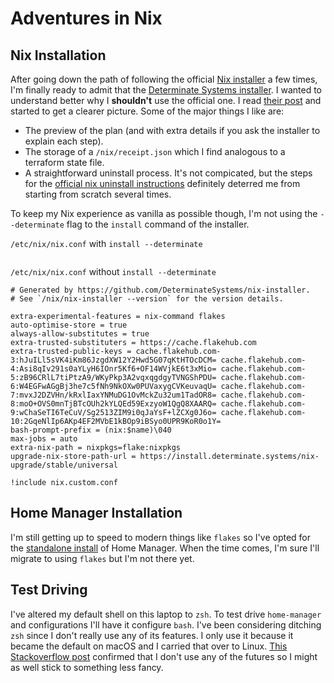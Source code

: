 # Adventures in Nix

## Nix Installation

After going down the path of following the official [Nix installer][official-nix-installer] a few times, I'm finally
ready to admit that the [Determinate Systems installer][determinate-installer]. I wanted to understand better why I
**shouldn't** use the official one. I read [their post][determinate-installer-post] and started to get a clearer
picture. Some of the major things I like are:

* The preview of the plan (and with extra details if you ask the installer to explain each step).
* The storage of a `/nix/receipt.json` which I find analogous to a terraform state file.
* A straightforward uninstall process. It's not compicated, but the steps for the
  [official nix uninstall instructions][official-nix-uninstall] definitely deterred me from starting from scratch
  several times.

To keep my Nix experience as vanilla as possible though, I'm not using the `--determinate` flag to the `install` command
of the installer.

[official-nix-installer]: https://nixos.org/download/
[official-nix-uninstall]: https://nix.dev/manual/nix/2.25/installation/uninstall.html
[determinate-installer]: https://github.com/DeterminateSystems/nix-installer
[determinate-installer-post]: https://determinate.systems/posts/determinate-nix-installer/

`/etc/nix/nix.conf` with `install --determinate`

```

```

`/etc/nix/nix.conf` without `install --determinate`

```
# Generated by https://github.com/DeterminateSystems/nix-installer.
# See `/nix/nix-installer --version` for the version details.

extra-experimental-features = nix-command flakes
auto-optimise-store = true
always-allow-substitutes = true
extra-trusted-substituters = https://cache.flakehub.com
extra-trusted-public-keys = cache.flakehub.com-3:hJuILl5sVK4iKm86JzgdXW12Y2Hwd5G07qKtHTOcDCM= cache.flakehub.com-4:Asi8qIv291s0aYLyH6IOnr5Kf6+OF14WVjkE6t3xMio= cache.flakehub.com-5:zB96CRlL7tiPtzA9/WKyPkp3A2vqxqgdgyTVNGShPDU= cache.flakehub.com-6:W4EGFwAGgBj3he7c5fNh9NkOXw0PUVaxygCVKeuvaqU= cache.flakehub.com-7:mvxJ2DZVHn/kRxlIaxYNMuDG1OvMckZu32um1TadOR8= cache.flakehub.com-8:moO+OVS0mnTjBTcOUh2kYLQEd59ExzyoW1QgQ8XAARQ= cache.flakehub.com-9:wChaSeTI6TeCuV/Sg2513ZIM9i0qJaYsF+lZCXg0J6o= cache.flakehub.com-10:2GqeNlIp6AKp4EF2MVbE1kBOp9iBSyo0UPR9KoR0o1Y=
bash-prompt-prefix = (nix:$name)\040
max-jobs = auto
extra-nix-path = nixpkgs=flake:nixpkgs
upgrade-nix-store-path-url = https://install.determinate.systems/nix-upgrade/stable/universal

!include nix.custom.conf
```


## Home Manager Installation

I'm still getting up to speed to modern things like `flakes` so I've opted for the
[standalone install][home-manager-install] of Home Manager. When the time comes, I'm sure I'll migrate to using `flakes`
but I'm not there yet.

[home-manager-install]: https://nix-community.github.io/home-manager/index.xhtml#sec-install-standalone

## Test Driving

I've altered my default shell on this laptop to `zsh`. To test drive `home-manager` and configurations I'll have it
configure `bash`. I've been considering ditching `zsh` since I don't really use any of its features. I only use it
because it became the default on macOS and I carried that over to Linux. [This Stackoverflow post][bash-vs-zsh]
confirmed that I don't use any of the futures so I might as well stick to something less fancy.

[bash-vs-zsh]: https://apple.stackexchange.com/questions/361870/what-are-the-practical-differences-between-bash-and-zsh
